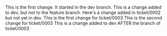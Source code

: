 This is the first change. It started in the dev branch.
This is a change added to dev, but not to the feature branch.
Here's a change added in ticket/0002 but not yet in dev.
This is the first change for ticket/0003
This is the second change for ticket/0003
This is a change added to dev AFTER the branch of ticket/0003

